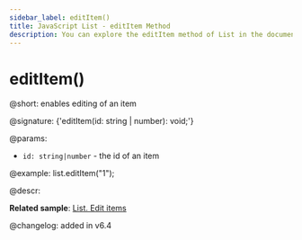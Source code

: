 ```yaml
---
sidebar_label: editItem()
title: JavaScript List - editItem Method 
description: You can explore the editItem method of List in the documentation of the DHTMLX JavaScript UI library. Browse developer guides and API reference, try out code examples and live demos, and download a free 30-day evaluation version of DHTMLX Suite 7.
---
```


# editItem()

@short: enables editing of an item

@signature: {'editItem(id: string | number): void;'}

@params:
- `id: string|number` - the id of an item

@example:
list.editItem("1");

@descr:

**Related sample**: [List. Edit items](https://snippet.dhtmlx.com/6wsxgswc)

@changelog: added in v6.4

[comment]: # (@relatedapi: list/api/list_editable_config.md)

[comment]: # (@related: list/work_with_list.md#editing-items)
